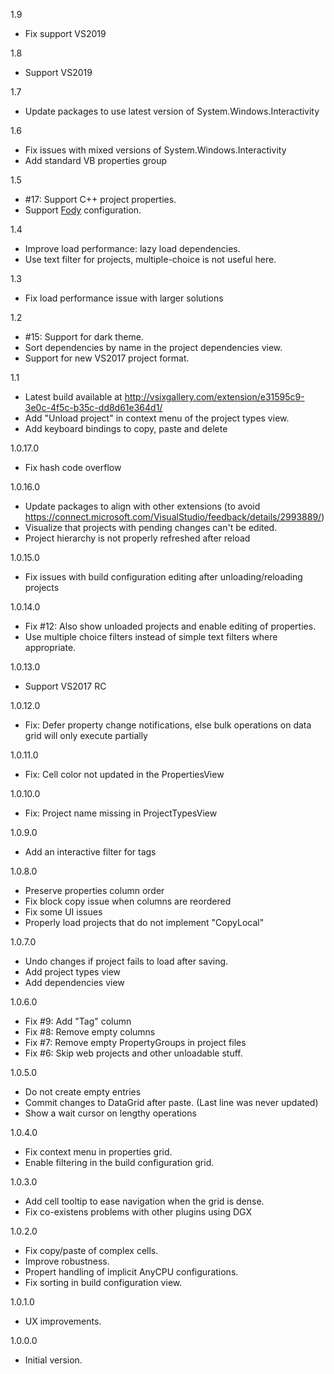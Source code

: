 1.9
- Fix support VS2019

1.8
- Support VS2019

1.7
- Update packages to use latest version of System.Windows.Interactivity

1.6
- Fix issues with mixed versions of System.Windows.Interactivity
- Add standard VB properties group

1.5
- #17: Support C++ project properties.
- Support [Fody](https://github.com/Fody/Fody) configuration.

1.4
- Improve load performance: lazy load dependencies.
- Use text filter for projects, multiple-choice is not useful here.

1.3
- Fix load performance issue with larger solutions

1.2
- #15: Support for dark theme.
- Sort dependencies by name in the project dependencies view.
- Support for new VS2017 project format.

1.1
- Latest build available at http://vsixgallery.com/extension/e31595c9-3e0c-4f5c-b35c-dd8d61e364d1/
- Add "Unload project" in context menu of the project types view.
- Add keyboard bindings to copy, paste and delete

1.0.17.0
- Fix hash code overflow

1.0.16.0
- Update packages to align with other extensions (to avoid https://connect.microsoft.com/VisualStudio/feedback/details/2993889/)
- Visualize that projects with pending changes can't be edited.
- Project hierarchy is not properly refreshed after reload

1.0.15.0
- Fix issues with build configuration editing after unloading/reloading projects
 
1.0.14.0
- Fix #12: Also show unloaded projects and enable editing of properties.
- Use multiple choice filters instead of simple text filters where appropriate.

1.0.13.0
- Support VS2017 RC

1.0.12.0
- Fix: Defer property change notifications, else bulk operations on data grid will only execute partially

1.0.11.0
- Fix: Cell color not updated in the PropertiesView

1.0.10.0
- Fix: Project name missing in ProjectTypesView

1.0.9.0
- Add an interactive filter for tags

1.0.8.0
- Preserve properties column order
- Fix block copy issue when columns are reordered
- Fix some UI issues
- Properly load projects that do not implement "CopyLocal"

1.0.7.0
- Undo changes if project fails to load after saving.
- Add project types view
- Add dependencies view

1.0.6.0
- Fix #9: Add "Tag" column
- Fix #8: Remove empty columns
- Fix #7: Remove empty PropertyGroups in project files
- Fix #6: Skip web projects and other unloadable stuff.

1.0.5.0
- Do not create empty entries
- Commit changes to DataGrid after paste. (Last line was never updated)
- Show a wait cursor on lengthy operations
 
1.0.4.0
- Fix context menu in properties grid.
- Enable filtering in the build configuration grid.

1.0.3.0
- Add cell tooltip to ease navigation when the grid is dense.
- Fix co-existens problems with other plugins using DGX

1.0.2.0
- Fix copy/paste of complex cells.
- Improve robustness.
- Propert handling of implicit AnyCPU configurations. 
- Fix sorting in build configuration view.

1.0.1.0
- UX improvements.

1.0.0.0
- Initial version.
